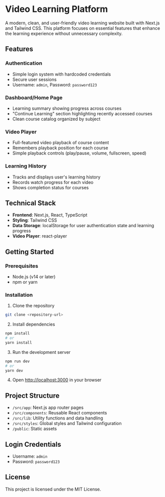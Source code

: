 # Video Learning Platform

A modern, clean, and user-friendly video learning website built with Next.js and Tailwind CSS. This platform focuses on essential features that enhance the learning experience without unnecessary complexity.

## Features

### Authentication
- Simple login system with hardcoded credentials
- Secure user sessions
- Username: `admin`, Password: `password123`

### Dashboard/Home Page
- Learning summary showing progress across courses
- "Continue Learning" section highlighting recently accessed courses
- Clean course catalog organized by subject

### Video Player
- Full-featured video playback of course content
- Remembers playback position for each course
- Simple playback controls (play/pause, volume, fullscreen, speed)

### Learning History
- Tracks and displays user's learning history
- Records watch progress for each video
- Shows completion status for courses

## Technical Stack

- **Frontend**: Next.js, React, TypeScript
- **Styling**: Tailwind CSS
- **Data Storage**: localStorage for user authentication state and learning progress
- **Video Player**: react-player

## Getting Started

### Prerequisites

- Node.js (v14 or later)
- npm or yarn

### Installation

1. Clone the repository
```bash
git clone <repository-url>
```

2. Install dependencies
```bash
npm install
# or
yarn install
```

3. Run the development server
```bash
npm run dev
# or
yarn dev
```

4. Open [http://localhost:3000](http://localhost:3000) in your browser

## Project Structure

- `/src/app`: Next.js app router pages
- `/src/components`: Reusable React components
- `/src/lib`: Utility functions and data handling
- `/src/styles`: Global styles and Tailwind configuration
- `/public`: Static assets

## Login Credentials

- Username: `admin`
- Password: `password123`

## License

This project is licensed under the MIT License. 